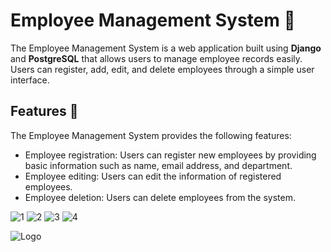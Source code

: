 #  Employee Management System 💬


The Employee Management System is a web application built using **Django** and **PostgreSQL** that allows users to manage employee records easily. Users can register, add, edit, and delete employees through a simple user interface.

## Features 🥇

The Employee Management System provides the following features:

- Employee registration: Users can register new employees by providing basic information such as name, email address, and department.
- Employee editing: Users can edit the information of registered employees.
- Employee deletion: Users can delete employees from the system.


![1](https://github.com/mohamedbako/Employee-Register-CRUD/assets/33379873/afd13722-f821-4efa-96f0-509f6d45b93f)
![2](https://github.com/mohamedbako/Employee-Register-CRUD/assets/33379873/fd2a49a2-e7c2-4a9c-9388-88974f11244c)
![3](https://github.com/mohamedbako/Employee-Register-CRUD/assets/33379873/1713663e-4731-4546-8cee-64c2f7168be1)
![4](https://github.com/mohamedbako/Employee-Register-CRUD/assets/33379873/56ab52b9-c73e-4ff9-bdee-2d532da65495)

![Logo](https://ashnik-images.s3.amazonaws.com/prod/wp-content/uploads/2021/02/20050444/Postgresql-w.png)



